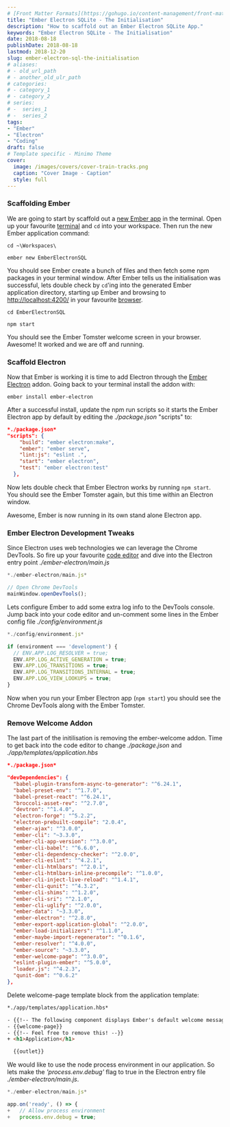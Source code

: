```yaml
---
# [Front Matter Formats](https://gohugo.io/content-management/front-matter/)
title: "Ember Electron SQLite - The Initialisation"
description: "How to scaffold out an Ember Electron SQLite App."
keywords: "Ember Electron SQLite - The Initialisation"
date: 2018-08-18
publishDate: 2018-08-18
lastmod: 2018-12-20
slug: ember-electron-sql-the-initialisation
# aliases:
# - old_url_path
# - another_old_ulr_path
# categories:
# - category_1
# - category_2
# series:
# -  series_1
# -  series_2
tags:
- "Ember"
- "Electron"
- "Coding"
draft: false
# Template specific - Minimo Theme
cover:
  image: /images/covers/cover-train-tracks.png
  caption: "Cover Image - Caption"
  style: full
---
```


### Scaffolding Ember

We are going to start by scaffold out a [new Ember app](https://guides.emberjs.com/release/getting-started/quick-start/) in the terminal. Open up your favourite [terminal](https://hyper.is/) and `cd` into your workspace. Then run the new Ember application command:

`cd ~\Workspaces\`

`ember new EmberElectronSQL`

You should see Ember create a bunch of files and then fetch some npm packages in your terminal window. After Ember tells us the initialisation was successful, lets double check by `cd`'ing into the generated Ember application directory, starting up Ember and browsing to [http://localhost:4200/](http://localhost:4200/) in your favourite [browser](https://www.google.com/chrome/).

`cd EmberElectronSQL`

`npm start`

You should see the Ember Tomster welcome screen in your browser. Awesome! It worked and we are off and running.


### Scaffold Electron

Now that Ember is working it is time to add Electron through the [Ember Electron](https://ember-electron.js.org/) addon. Going back to your terminal install the addon with:

`ember install ember-electron`

After a successful install, update the npm run scripts so it starts the Ember Electron app by default by editing the *./package.json* "scripts" to:

```json
*./package.json*
"scripts": {
    "build": "ember electron:make",
    "ember": "ember serve",
    "lint:js": "eslint .",
    "start": "ember electron",
    "test": "ember electron:test"
  },
```

Now lets double check that Ember Electron works by running `npm start`. You should see the Ember Tomster again, but this time within an Electron window.

Awesome, Ember is now running in its own stand alone Electron app.

### Ember Electron Development Tweaks

Since Electron uses web technologies we can leverage the Chrome DevTools. So fire up your favourite [code editor](https://code.visualstudio.com/) and dive into the Electron entry point *./ember-electron/main.js*

```javascript
*./ember-electron/main.js*

// Open Chrome DevTools
mainWindow.openDevTools();
```

Lets configure Ember to add some extra log info to the DevTools console. Jump back into your code editor and un-comment some lines in the Ember config file *./config/environment.js*

```javascript
*./config/environment.js*

if (environment === 'development') {
  // ENV.APP.LOG_RESOLVER = true;
  ENV.APP.LOG_ACTIVE_GENERATION = true;
  ENV.APP.LOG_TRANSITIONS = true;
  ENV.APP.LOG_TRANSITIONS_INTERNAL = true;
  ENV.APP.LOG_VIEW_LOOKUPS = true;
}
```

Now when you run your Ember Electron app (`npm start`) you should see the Chrome DevTools along with the Ember Tomster.

### Remove Welcome Addon

The last part of the initilisation is removing the ember-welcome addon. Time to get back into the code editor to change *./package.json* and *./app/templates/application.hbs*

```json
*./package.json*

"devDependencies": {
  "babel-plugin-transform-async-to-generator": "^6.24.1",
  "babel-preset-env": "^1.7.0",
  "babel-preset-react": "^6.24.1",
  "broccoli-asset-rev": "^2.7.0",
  "devtron": "^1.4.0",
  "electron-forge": "^5.2.2",
  "electron-prebuilt-compile": "2.0.4",
  "ember-ajax": "^3.0.0",
  "ember-cli": "~3.3.0",
  "ember-cli-app-version": "^3.0.0",
  "ember-cli-babel": "^6.6.0",
  "ember-cli-dependency-checker": "^2.0.0",
  "ember-cli-eslint": "^4.2.1",
  "ember-cli-htmlbars": "^2.0.1",
  "ember-cli-htmlbars-inline-precompile": "^1.0.0",
  "ember-cli-inject-live-reload": "^1.4.1",
  "ember-cli-qunit": "^4.3.2",
  "ember-cli-shims": "^1.2.0",
  "ember-cli-sri": "^2.1.0",
  "ember-cli-uglify": "^2.0.0",
  "ember-data": "~3.3.0",
  "ember-electron": "^2.8.0",
  "ember-export-application-global": "^2.0.0",
  "ember-load-initializers": "^1.1.0",
  "ember-maybe-import-regenerator": "^0.1.6",
  "ember-resolver": "^4.0.0",
  "ember-source": "~3.3.0",
  "ember-welcome-page": "^3.0.0",
  "eslint-plugin-ember": "^5.0.0",
  "loader.js": "^4.2.3",
  "qunit-dom": "^0.6.2"
},
```

Delete welcome-page template block from the application template:

```html
*./app/templates/application.hbs*

- {{!-- The following component displays Ember's default welcome message. --}}
- {{welcome-page}}
- {{!-- Feel free to remove this! --}}
+ <h1>Application</h1>

  {{outlet}}
```

We would like to use the node process environment in our application. So lets make the *'process.env.debug'* flag to true in the Electron entry file *./ember-electron/main.js*.

```javascript
*./ember-electron/main.js*

app.on('ready', () => {
+   // Allow process environment
+   process.env.debug = true;
```


    
